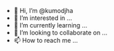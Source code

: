 - 👋 Hi, I’m @kumodjha
- 👀 I’m interested in ...
- 🌱 I’m currently learning ...
- 💞️ I’m looking to collaborate on ...
- 📫 How to reach me ...

<!---
kumodjha/kumodjha is a ✨ special ✨ repository because its `README.md` (this file) appears on your GitHub profile.
You can click the Preview link to take a look at your changes.
--->
